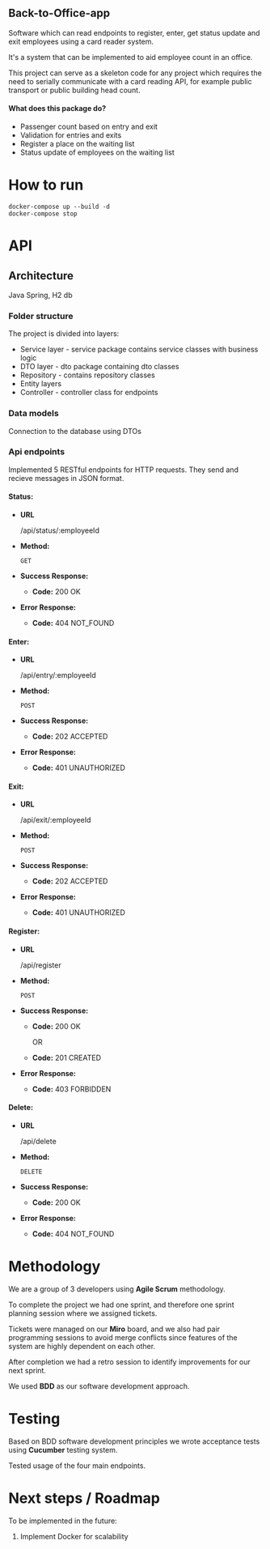 ## Back-to-Office-app

Software which can read endpoints to register, enter, get status update and exit employees using a card reader system.

It's a system that can be implemented to aid employee count in an office.

This project can serve as a skeleton code for any project which requires the need to serially communicate with a card reading API, for example public transport or public building head count.

#### What does this package do?

- Passenger count based on entry and exit 
- Validation for entries and exits
- Register a place on the waiting list
- Status update of employees on the waiting list

# How to run

```
docker-compose up --build -d
docker-compose stop
```

# API

## Architecture

Java Spring, H2 db

### Folder structure

The project is divided into layers:

- Service layer - service package contains service classes with business logic
- DTO layer - dto package containing dto classes
- Repository - contains repository classes
- Entity layers
- Controller - controller class for endpoints 

### Data models

Connection to the database using DTOs 

### Api endpoints

Implemented 5 RESTful endpoints for HTTP requests. They send and recieve messages in JSON format.


#### Status:

- **URL**

  /api/status/:employeeId

- **Method:**

  `GET`

- **Success Response:**

  - **Code:** 200 OK

- **Error Response:**

  - **Code:** 404 NOT_FOUND

    

#### Enter:

- **URL**

  /api/entry/:employeeId

- **Method:**

  `POST`

- **Success Response:**

  - **Code:** 202 ACCEPTED

- **Error Response:**

  - **Code:** 401 UNAUTHORIZED

    

#### Exit:

- **URL**

  /api/exit/:employeeId

- **Method:**

  `POST`

- **Success Response:**

  - **Code:** 202 ACCEPTED

- **Error Response:**

  - **Code:** 401 UNAUTHORIZED
    


#### Register:

- **URL**

  /api/register

- **Method:**

  `POST`

- **Success Response:**

  - **Code:** 200 OK

    OR

  - **Code:** 201 CREATED

- **Error Response:**

  - **Code:** 403 FORBIDDEN
    


#### Delete:

- **URL**

  /api/delete

- **Method:**

  `DELETE`

- **Success Response:**

  - **Code:** 200 OK

- **Error Response:**

  - **Code:** 404 NOT_FOUND
  
  


# Methodology

We are a group of 3 developers using **Agile Scrum** methodology. 

To complete the project we had one sprint, and therefore one sprint planning session where we assigned tickets. 

Tickets were managed on our **Miro** board, and we also had pair programming sessions to avoid merge conflicts since features of the system are highly dependent on each other. 

After completion we had a retro session to identify improvements for our next sprint.

We used **BDD** as our software development approach.

# Testing

Based on BDD software development principles we wrote acceptance tests using **Cucumber** testing system.

Tested usage of the four main endpoints.



# Next steps / Roadmap

To be implemented in the future:

1. Implement Docker for scalability 
